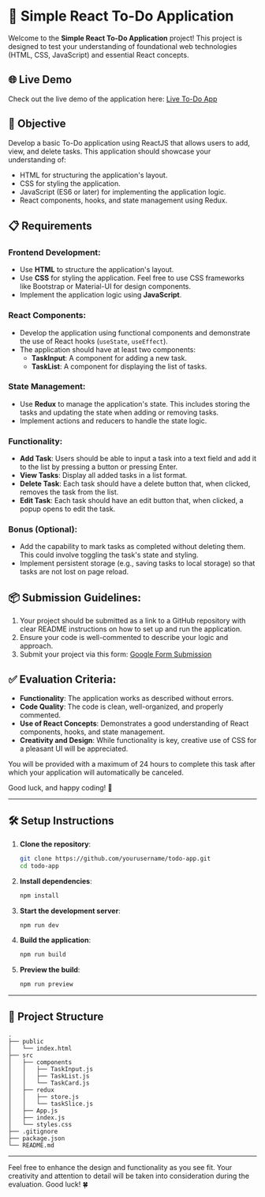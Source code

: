 # 📝 Simple React To-Do Application

Welcome to the **Simple React To-Do Application** project! This project is designed to test your understanding of foundational web technologies (HTML, CSS, JavaScript) and essential React concepts.

## 🌐 Live Demo

Check out the live demo of the application here: [Live To-Do App](https://to-do-app-czlp.vercel.app/)


## 🚀 Objective

Develop a basic To-Do application using ReactJS that allows users to add, view, and delete tasks. This application should showcase your understanding of:
- HTML for structuring the application's layout.
- CSS for styling the application.
- JavaScript (ES6 or later) for implementing the application logic.
- React components, hooks, and state management using Redux.

## 📋 Requirements

### Frontend Development:
- Use **HTML** to structure the application's layout.
- Use **CSS** for styling the application. Feel free to use CSS frameworks like Bootstrap or Material-UI for design components.
- Implement the application logic using **JavaScript**.

### React Components:
- Develop the application using functional components and demonstrate the use of React hooks (`useState`, `useEffect`).
- The application should have at least two components:
  - **TaskInput**: A component for adding a new task.
  - **TaskList**: A component for displaying the list of tasks.

### State Management:
- Use **Redux** to manage the application's state. This includes storing the tasks and updating the state when adding or removing tasks.
- Implement actions and reducers to handle the state logic.

### Functionality:
- **Add Task**: Users should be able to input a task into a text field and add it to the list by pressing a button or pressing Enter.
- **View Tasks**: Display all added tasks in a list format.
- **Delete Task**: Each task should have a delete button that, when clicked, removes the task from the list.
- **Edit Task**: Each task should have an edit button that, when clicked, a popup opens to edit the task.

### Bonus (Optional):
- Add the capability to mark tasks as completed without deleting them. This could involve toggling the task's state and styling.
- Implement persistent storage (e.g., saving tasks to local storage) so that tasks are not lost on page reload.

## 📦 Submission Guidelines:
1. Your project should be submitted as a link to a GitHub repository with clear README instructions on how to set up and run the application.
2. Ensure your code is well-commented to describe your logic and approach.
3. Submit your project via this form: [Google Form Submission](https://docs.google.com/forms/d/e/1FAIpQLSeQ-9PffLbFkzTFfNNv6SqmlyKhV8OT5TJVkPiHBOq9G1-YTQ/viewform)

## ✅ Evaluation Criteria:
- **Functionality**: The application works as described without errors.
- **Code Quality**: The code is clean, well-organized, and properly commented.
- **Use of React Concepts**: Demonstrates a good understanding of React components, hooks, and state management.
- **Creativity and Design**: While functionality is key, creative use of CSS for a pleasant UI will be appreciated.

You will be provided with a maximum of 24 hours to complete this task after which your application will automatically be canceled.

Good luck, and happy coding! 🎉

---

## 🛠️ Setup Instructions

1. **Clone the repository**:
   ```sh
   git clone https://github.com/yourusername/todo-app.git
   cd todo-app
   ```

2. **Install dependencies**:
   ```sh
   npm install
   ```

3. **Start the development server**:
   ```sh
   npm run dev
   ```

4. **Build the application**:
   ```sh
   npm run build
   ```

5. **Preview the build**:
   ```sh
   npm run preview
   ```

---

## 📂 Project Structure

```
.
├── public
│   └── index.html
├── src
│   ├── components
│   │   ├── TaskInput.js
│   │   ├── TaskList.js
│   │   └── TaskCard.js
│   ├── redux
│   │   ├── store.js
│   │   └── taskSlice.js
│   ├── App.js
│   ├── index.js
│   └── styles.css
├── .gitignore
├── package.json
└── README.md
```

---

Feel free to enhance the design and functionality as you see fit. Your creativity and attention to detail will be taken into consideration during the evaluation. Good luck! 🍀
